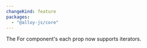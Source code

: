 ```yaml
---
changeKind: feature
packages:
  - "@alloy-js/core"
---
```


The For component's each prop now supports iterators.